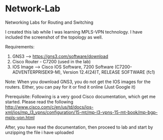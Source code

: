 # Network-Lab
Networking Labs for Routing and Switching

I created this lab while I was learning MPLS-VPN technology. I have included the screenshot of the topology as well.

Requirements:
1. GNS3  --> https://gns3.com/software/download
2. Cisco Router - C7200 (used in the lab)
3. IOS Image --> Cisco IOS Software, 7200 Software (C7200-ADVENTERPRISEK9-M), Version 12.4(24)T, RELEASE SOFTWARE (fc1)

Note: When you download GNS3, you do not get the IOS images for the routers. Either, you can pay for it or find it online (Just Google it)

Prerequisite:
Following is a very good Cisco documentation, which get me started. Please read the following
http://www.cisco.com/c/en/us/td/docs/ios-xml/ios/mp_l3_vpns/configuration/15-mt/mp-l3-vpns-15-mt-book/mp-bgp-mpls-vpn.html

After, you have read the documentation, then proceed to lab and start by unzipping the file i have uploaded 

